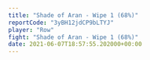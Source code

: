 ```yaml
---
title: "Shade of Aran - Wipe 1 (68%)"
reportCode: "3yBH12jdCP9bLTYJ"
player: "Row"
fight: "Shade of Aran - Wipe 1 (68%)"
date: 2021-06-07T18:57:55.202000+00:00
---
```

